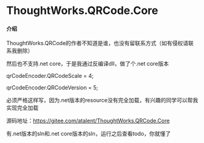 # ThoughtWorks.QRCode.Core

#### 介绍
ThoughtWorks.QRCode的作者不知道是谁，也没有留联系方式（如有侵权请联系我删除）

然后也不支持.net core，于是我通过反编译dll，做了个.net core版本

qrCodeEncoder.QRCodeScale = 4;

qrCodeEncoder.QRCodeVersion = 5;

必须严格这样写，因为.net版本的resource没有完全加载，有兴趣的同学可以帮我实现完全加载

源码地址：https://gitee.com/atalent/ThoughtWorks.QRCode.Core

有.net版本的sln和.net core版本的sln，运行之后查看todo，你就懂了
